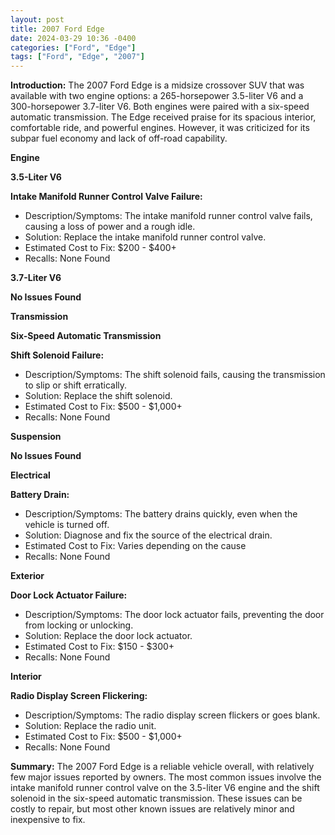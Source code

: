 ```yaml
---
layout: post
title: 2007 Ford Edge
date: 2024-03-29 10:36 -0400
categories: ["Ford", "Edge"]
tags: ["Ford", "Edge", "2007"]
---
```

**Introduction:**
The 2007 Ford Edge is a midsize crossover SUV that was available with two engine options: a 265-horsepower 3.5-liter V6 and a 300-horsepower 3.7-liter V6. Both engines were paired with a six-speed automatic transmission. The Edge received praise for its spacious interior, comfortable ride, and powerful engines. However, it was criticized for its subpar fuel economy and lack of off-road capability.

**Engine**

**3.5-Liter V6**

**Intake Manifold Runner Control Valve Failure:**
* Description/Symptoms: The intake manifold runner control valve fails, causing a loss of power and a rough idle.
* Solution: Replace the intake manifold runner control valve.
* Estimated Cost to Fix: $200 - $400+
* Recalls: None Found

**3.7-Liter V6**

**No Issues Found**

**Transmission**

**Six-Speed Automatic Transmission**

**Shift Solenoid Failure:**
* Description/Symptoms: The shift solenoid fails, causing the transmission to slip or shift erratically.
* Solution: Replace the shift solenoid.
* Estimated Cost to Fix: $500 - $1,000+
* Recalls: None Found

**Suspension**

**No Issues Found**

**Electrical**

**Battery Drain:**
* Description/Symptoms: The battery drains quickly, even when the vehicle is turned off.
* Solution: Diagnose and fix the source of the electrical drain.
* Estimated Cost to Fix: Varies depending on the cause
* Recalls: None Found

**Exterior**

**Door Lock Actuator Failure:**
* Description/Symptoms: The door lock actuator fails, preventing the door from locking or unlocking.
* Solution: Replace the door lock actuator.
* Estimated Cost to Fix: $150 - $300+
* Recalls: None Found

**Interior**

**Radio Display Screen Flickering:**
* Description/Symptoms: The radio display screen flickers or goes blank.
* Solution: Replace the radio unit.
* Estimated Cost to Fix: $500 - $1,000+
* Recalls: None Found

**Summary:**
The 2007 Ford Edge is a reliable vehicle overall, with relatively few major issues reported by owners. The most common issues involve the intake manifold runner control valve on the 3.5-liter V6 engine and the shift solenoid in the six-speed automatic transmission. These issues can be costly to repair, but most other known issues are relatively minor and inexpensive to fix.
